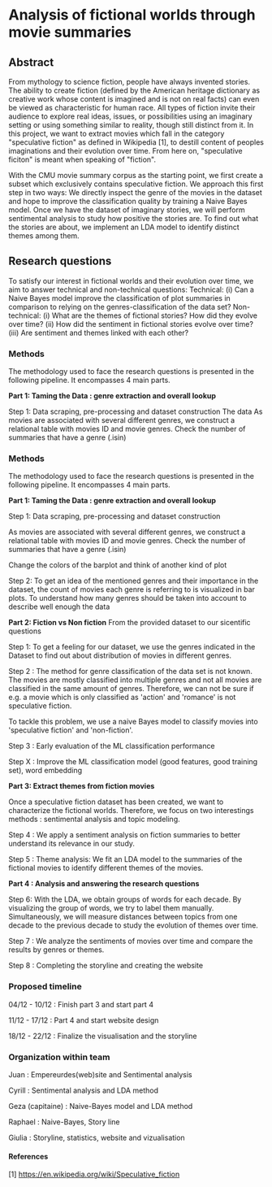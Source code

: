 # Analysis of fictional worlds through movie summaries

## Abstract
From mythology to science fiction, people have always invented stories. The ability to create fiction (defined by the American heritage dictionary as creative work whose content is imagined and is not on real facts) can even be viewed as characteristic for human race.
All types of fiction invite their audience to explore real ideas, issues, or possibilities using an imaginary setting or using something similar to reality, though still distinct from it. In this project, we want to extract movies which fall in the category "speculative fiction" as defined in Wikipedia [1], to destill content of peoples imaginations and their evolution over time. 
From here on, "speculative ficiton" is meant when speaking of "fiction".

With the CMU movie summary corpus as the starting point, we first create a subset which exclusively contains speculative fiction. We approach this first step in two ways: We directly inspect the genre of the movies in the dataset and hope to improve the classification quality by training a Naive Bayes model.
Once we have the dataset of imaginary stories, we will perform sentimental analysis to study how positive the stories are. To find out what the stories are about, we implement an LDA model to identify distinct themes among them.

## Research questions

To satisfy our interest in fictional worlds and their evolution over time, we aim to answer technical and non-technical questions:
Technical:
(i) Can a Naive Bayes model improve the classification of plot summaries in comparison to relying on the genres-classification of the data set?
Non-technical:
(i) What are the themes of fictional stories? How did they evolve over time?
(ii) How did the sentiment in fictional stories evolve over time?
(iii) Are sentiment and themes linked with each other?

### Methods
The methodology used to face the research questions is presented in the following pipeline. It encompasses 4 main parts.

**Part 1: Taming the Data : genre extraction and overall lookup**

Step 1: Data scraping, pre-processing and dataset construction 
The data
As movies are associated with several different genres, we construct a relational table with movies ID and movie genres. 
Check the number of summaries that have a genre  (.isin)


### Methods
The methodology used to face the research questions is presented in the following pipeline. It encompasses 4 main parts.

**Part 1: Taming the Data : genre extraction and overall lookup**

Step 1: Data scraping, pre-processing and dataset construction

As movies are associated with several different genres, we construct a relational table with movies ID and movie genres. 
Check the number of summaries that have a genre  (.isin)

Change the colors of the barplot and think of another kind of plot 

Step 2: To get an idea of the mentioned genres and their importance in the dataset, the count of movies each genre is referring to is visualized in bar plots. To understand how many genres should be taken into account to describe well enough the data 



**Part 2: Fiction vs Non fiction**
From the provided dataset to our sicentific questions

Step 1:
To get a feeling for our dataset, we use the genres indicated in the Dataset to find out about distribution of movies in different genres.

Step 2 : 
The method for genre classification of the data set is not known. The movies are mostly classified into multiple genres and not all movies are classified in the same amount of genres. Therefore, we can not be sure if e.g. a movie which is only classified as 'action' and 'romance' is not speculative fiction.

To tackle this problem, we use a naive Bayes model to classify movies into 'speculative fiction' and 'non-fiction'.

Step 3 : 
Early evaluation of the ML classification performance

Step X : Improve the ML classification model (good features, good training set), word embedding
		

**Part 3: Extract themes from fiction movies**

Once a speculative fiction dataset has been created, we want to characterize the fictional worlds. Therefore, we focus on two interestings methods : sentimental analysis and topic modeling.

Step 4 : We apply a sentiment analysis on fiction summaries to better understand its relevance in our study.

Step 5 : Theme analysis: We fit an LDA model to the summaries of the fictional movies to identify different themes of the movies. 


**Part 4 : Analysis and answering the research questions**

Step 6: With the LDA, we obtain groups of words for each decade. By visualizing the group of words, we try to label them manually. Simultaneously, we will measure distances between topics from one decade to the previous decade to study the evolution of themes over time. 

Step 7 : We analyze the sentiments of movies over time and compare the results by genres or themes.

Step 8 : Completing the storyline and creating the website 

### Proposed timeline

04/12 - 10/12 : Finish part 3 and start part 4

11/12 - 17/12 : Part 4 and start website design

18/12 - 22/12 : Finalize the visualisation and the storyline

### Organization within team

Juan  : Empereurdes(web)site and Sentimental analysis

Cyrill : Sentimental analysis and LDA method

Geza (capitaine) : Naive-Bayes model and LDA method

Raphael : Naive-Bayes, Story line

Giulia : Storyline, statistics, website and vizualisation


#### References
[1] https://en.wikipedia.org/wiki/Speculative_fiction
